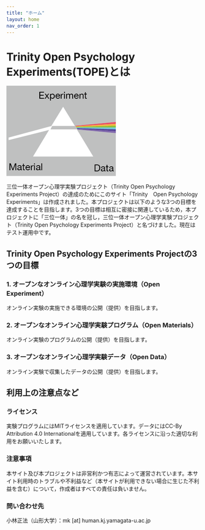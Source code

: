 ```yaml
---
title: "ホーム"
layout: home
nav_order: 1
---
```


# Trinity Open Psychology Experiments(TOPE)とは

<img src = "/data/logo.png">

三位一体オープン心理学実験プロジェクト（Trinity Open Psychology Experiments Project）の達成のためにこのサイト「Trinity　Open Psychology Experiments」は作成されました。本プロジェクトは以下のような3つの目標を達成することを目指します。3つの目標は相互に密接に関連しているため，本プロジェクトに「三位一体」の名を冠し，三位一体オープン心理学実験プロジェクト（Trinity Open Psychology Experiments Project）と名づけました。現在はテスト運用中です。



## Trinity Open Psychology Experiments Projectの3つの目標

### 1. オープンなオンライン心理学実験の実施環境（Open Experiment）

オンライン実験の実施できる環境の公開（提供）を目指します。

### 2. オープンなオンライン心理学実験プログラム（Open Materials）

オンライン実験のプログラムの公開（提供）を目指します。

### 3. オープンなオンライン心理学実験データ（Open Data）

オンライン実験で収集したデータの公開（提供）を目指します。

## 利用上の注意点など

### ライセンス

実験プログラムにはMITライセンスを適用しています。データにはCC-By Attribution 4.0 Internationalを適用しています。各ライセンスに沿った適切な利用をお願いいたします。

### 注意事項

本サイト及び本プロジェクトは非営利かつ有志によって運営されています。本サイト利用時のトラブルや不利益など（本サイトが利用できない場合に生じた不利益を含む）について，作成者はすべての責任は負いません。

### 問い合わせ先

小林正法（山形大学）：mk [at] human.kj.yamagata-u.ac.jp